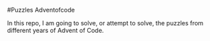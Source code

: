 #Puzzles Adventofcode

In this repo, I am going to solve, or attempt to solve, the puzzles from different years of Advent of Code.